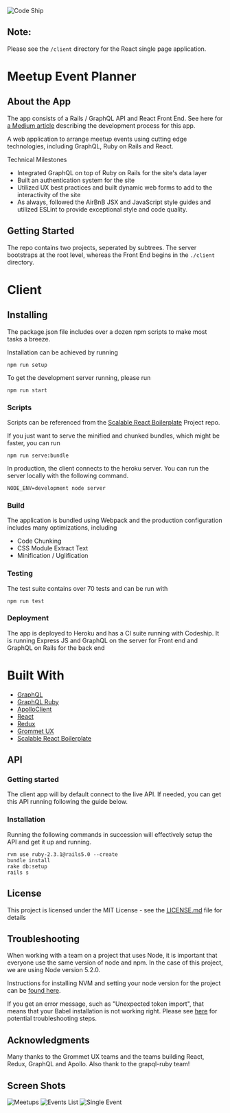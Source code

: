 ![Code Ship](https://codeship.com/projects/c47fa4d0-72f6-0134-360b-1ae66e72c451/status?branch=master)

## Note:
Please see the `/client` directory for the React single page application.

# Meetup Event Planner

## About the App
The app consists of a Rails / GraphQL API and React Front End.  See here for [a Medium article](https://medium.com/@ryancollinsio/b261f6cfea93) describing the development process for this app.

A web application to arrange meetup events using cutting edge technologies, including GraphQL, Ruby on Rails and React.

Technical Milestones
- Integrated GraphQL on top of Ruby on Rails for the site's data layer
- Built an authentication system for the site
- Utilized UX best practices and built dynamic web forms to add to the interactivity of the site
- As always, followed the AirBnB JSX and JavaScript style guides and utilized ESLint to provide exceptional style and code quality.

## Getting Started
The repo contains two projects, seperated by subtrees.  The server bootstraps at the root level, whereas the Front End begins in the `./client` directory.

# Client

## Installing
The package.json file includes over a dozen npm scripts to make most tasks a breeze.

Installation can be achieved by running
```
npm run setup
```

To get the development server running, please run
```
npm run start
```

### Scripts
Scripts can be referenced from the [Scalable React Boilerplate](https://github.com/RyanCCollins/scalable-react-boilerplate) Project repo.

If you just want to serve the minified and chunked bundles, which might be faster, you can run
```
npm run serve:bundle
```

In production, the client connects to the heroku server.  You can run the server locally with the following command.
```
NODE_ENV=development node server
```

### Build
The application is bundled using Webpack and the production configuration includes many optimizations, including
- Code Chunking
- CSS Module Extract Text
- Minification / Uglification

### Testing
The test suite contains over 70 tests and can be run with
```
npm run test
```

### Deployment
The app is deployed to Heroku and has a CI suite running with Codeship.  It is running Express JS and GraphQL on the server for Front end and GraphQL on Rails for the back end

# Built With
- [GraphQL](http://graphql.org/learn/)
- [GraphQL Ruby](https://github.com/rmosolgo/graphql-ruby)
- [ApolloClient](https://github.com/apollostack/apollo-client)
- [React](https://facebook.github.io/react/)
- [Redux](https://github.com/reactjs/redux)
- [Grommet UX](https://github.com/RyanCCollins/grommet)
- [Scalable React Boilerplate](https://github.com/RyanCCollins/scalable-react-boilerplate)

## API
### Getting started
The client app will by default connect to the live API.  If needed, you can get this API running following the guide below.

### Installation
Running the following commands in succession will effectively setup the API and get it up and running.
```
rvm use ruby-2.3.1@rails5.0 --create
bundle install
rake db:setup
rails s
```

## License

This project is licensed under the MIT License - see the [LICENSE.md](LICENSE.md) file for details

## Troubleshooting
When working with a team on a project that uses Node, it is important that everyone use the same version of node and npm.
In the case of this project, we are using Node version 5.2.0.

Instructions for installing NVM and setting your node version for the project can be [found here](https://gist.github.com/RyanCCollins/1a5686ff9dd51b72eb2d4dc70aa6c1f4).

If you get an error message, such as "Unexpected token import", that means that your Babel installation is not working right.  Please see [here](https://github.com/babel/babel/issues) for potential troubleshooting steps.

## Acknowledgments
Many thanks to the Grommet UX teams and the teams building React, Redux, GraphQL and Apollo.  Also thank to the grapql-ruby team!

## Screen Shots
![Meetups](https://github.com/RyanCCollins/cdn/blob/master/portfolio-image-gallery-images/meetup-event-planner/meetup-event-planner/main-mock.png?raw=true)
![Events List](https://github.com/RyanCCollins/cdn/blob/master/portfolio-image-gallery-images/meetup-event-planner/meetup-event-planner/events-list.png?raw=true)
![Single Event](https://github.com/RyanCCollins/cdn/blob/master/portfolio-image-gallery-images/meetup-event-planner/meetup-event-planner/single-event-all.png?raw=true)
